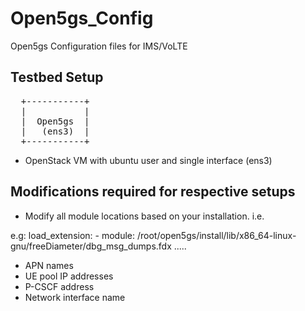 # Open5gs_Config
Open5gs Configuration files for IMS/VoLTE

## Testbed Setup
<pre>
  +-----------+
  |           |
  |  Open5gs  |
  |   (ens3)  |
  +-----------+
</pre>

- OpenStack VM with ubuntu user and single interface (ens3)

## Modifications required for respective setups

- Modify all module locations based on your installation. i.e.

e.g:
load_extension:
        - module: /root/open5gs/install/lib/x86_64-linux-gnu/freeDiameter/dbg_msg_dumps.fdx
.....

- APN names
- UE pool IP addresses
- P-CSCF address
- Network interface name

